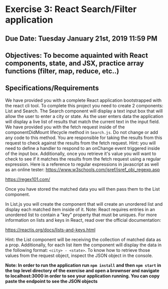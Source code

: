 # Exercise 3: React Search/Filter application

## Due Date: Tuesday January 21st, 2019 11:59 PM
## Objectives: To become aquainted with React components, state, and JSX, practice array functions (filter, map, reduce, etc..)

## Specifications/Requirements
We have provided you with a complete React application bootstrapped with the react cli tool. To complete this project you need to create 2 components: List and Search. 
The Search component will display a text input box that will allow the user to enter a city or state. As the user enters data the application will display a live list of results that match the current text in the input field. We have provided you with the fetch request inside of the componentDidMount lifecycle method in `Search.js`. Do not change or add any code to this method. You are responsible for taking the results from this request to check against the results from the fetch request.
Hint: you will need to define a handler to respond to an onChange event triggered inside of the input box. Additionally, once you retrieve it's value you will want to check to see if it matches the results from the fetch request using a regular expression. Here is a reference to regular expressions in javascript as well as an online tester:
https://www.w3schools.com/jsref/jsref_obj_regexp.asp  

https://regex101.com/  

Once you have stored the matched data you will then pass them to the List component.

In List.js you will create the component that will create an unordered list and display each matched item inside of it.
Note: React requires entries in an unordered list to contain a "key" property that must be uniques. For more information on lists and keys in React, read over the official documentation:

https://reactjs.org/docs/lists-and-keys.html

Hint: the List component will be receiving the collection of matched data as a prop. Additionally, for each list item the component will display the data in the following format:  ```<city> - <state>```. To know how to retrieve those values from the request object, inspect the JSON object in the console.



__Note: In order to run the application run ```npm install``` and then ```npm start``` in the top level directory of the exercise and open a brownser and navigate to localhost:3000 in order to see your application running. You can copy paste the endpoint to see the JSON objects__ 